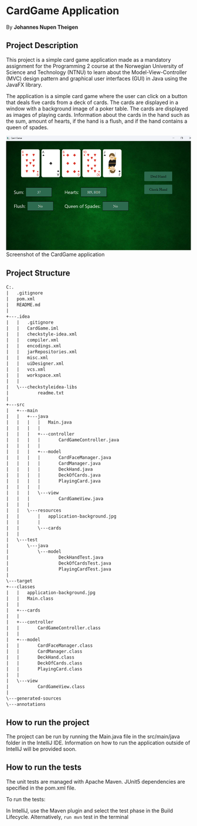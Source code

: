 # CardGame Application

By **Johannes Nupen Theigen**

## Project Description
This project is a simple card game application made as a mandatory
assignment for the Programming 2 course at the Norwegian University of Science and Technology (NTNU)
to learn about the Model-View-Controller (MVC) design pattern and graphical user interfaces (GUI) in Java using the JavaFX library.

The application is a simple card game where the user can click on a button that deals five cards from a deck of cards.
The cards are displayed in a window with a background image of a poker table. The cards are displayed as images of playing cards.
Information about the cards in the hand such as the sum, amount of hearts, if the hand is a flush, and if the hand 
contains a queen of spades.

![CardGame](src/main/resources/screenshotapp.png)
Screenshot of the CardGame application

## Project Structure

```aiignore
C:.
|   .gitignore
|   pom.xml
|   README.md
|
+---.idea
|   |   .gitignore
|   |   CardGame.iml
|   |   checkstyle-idea.xml
|   |   compiler.xml
|   |   encodings.xml
|   |   jarRepositories.xml
|   |   misc.xml
|   |   uiDesigner.xml
|   |   vcs.xml
|   |   workspace.xml
|   |
|   \---checkstyleidea-libs
|           readme.txt
|
+---src
|   +---main
|   |   +---java
|   |   |   |   Main.java
|   |   |   |
|   |   |   +---controller
|   |   |   |       CardGameController.java
|   |   |   |
|   |   |   +---model
|   |   |   |       CardFaceManager.java
|   |   |   |       CardManager.java
|   |   |   |       DeckHand.java
|   |   |   |       DeckOfCards.java
|   |   |   |       PlayingCard.java
|   |   |   |
|   |   |   \---view
|   |   |           CardGameView.java
|   |   |
|   |   \---resources
|   |       |   application-background.jpg
|   |       |
|   |       \---cards
|   |
|   \---test
|       \---java
|           \---model
|                   DeckHandTest.java
|                   DeckOfCardsTest.java
|                   PlayingCardTest.java
|
\---target
+---classes
|   |   application-background.jpg
|   |   Main.class
|   |
|   +---cards
|   |
|   +---controller
|   |       CardGameController.class
|   |
|   +---model
|   |       CardFaceManager.class
|   |       CardManager.class
|   |       DeckHand.class
|   |       DeckOfCards.class
|   |       PlayingCard.class
|   |
|   \---view
|           CardGameView.class
|
\---generated-sources
\---annotations
```

## How to run the project

The project can be run by running the Main.java file in the src/main/java folder in the IntelliJ IDE. 
Information on how to run the application outside of IntelliJ will be provided soon.

## How to run the tests
The unit tests are managed with Apache Maven.
JUnit5 dependencies are specified in the pom.xml file.

To run the tests:

In IntelliJ, use the Maven plugin and select the test phase in the Build Lifecycle.
Alternatively, `run mvn` test in the terminal

